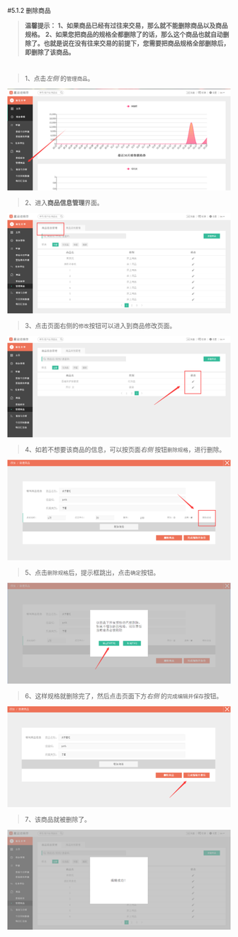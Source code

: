 #5.1.2 删除商品

>**温馨提示：**
>**1、如果商品已经有过往来交易，那么就不能删除商品以及商品规格。**
>**2、如果您把商品的规格全都删除了的话，那么这个商品也就自动删除了。也就是说在没有往来交易的前提下，您需要把商品规格全部删除后，即删除了该商品。**

# 

>1、点击*左侧* 的`管理商品`。

![](./images/addgoods.png)

>2、进入**商品信息管理**界面。

![](./images/addgoods1.png)

>3、点击页面右侧的`修改`按钮可以进入到商品修改页面。

![](./images/updategoods.png)

>4、如若不想要该商品的信息，可以按页面*右侧* 按钮`删除规格`，进行删除。

![](./images/deletegoods.png)

>5、点击`删除规格`后，提示框跳出，点击`确定`按钮。

![](./images/deletegoods1.png)
>6、这样规格就删除完了，然后点击页面下方*右侧* 的`完成编辑并保存`按钮。

![](./images/deletegoods2.png)

>7、该商品就被删除了。

![](./images/deletegoods3.png)
